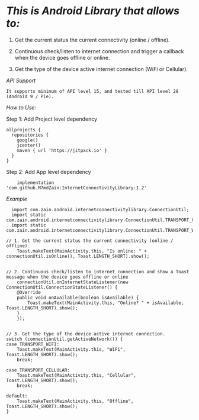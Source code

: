 # *This is Android Library that allows to:*


1. Get the current status the current connectivity (online / offline).
	
2. Continuous check/listen to internet connection and trigger a callback when the device goes offline or online.
	
3. Get the type of the device active internet connection (WiFi or Cellular).


*API Support*

	It supports minimum of API level 15, and tested till API level 28 (Android 9 / Pie).
  
  
*How to Use:*
  
Step 1: Add Project level dependency
  
    allprojects {
      repositories {
        google()
        jcenter()
        maven { url 'https://jitpack.io' }
      }
    }

Step 2: Add App level dependency

	    implementation 'com.github.M7mdZain:InternetConnectivityLibrary:1.2'
     
     
*Example*
  
	  import com.zain.android.internetconnectivitylibrary.ConnectionUtil;
	  import static com.zain.android.internetconnectivitylibrary.ConnectionUtil.TRANSPORT_CELLULAR;
	  import static com.zain.android.internetconnectivitylibrary.ConnectionUtil.TRANSPORT_WIFI;
  
    // 1. Get the current status the current connectivity (online / offline).
	    Toast.makeText(MainActivity.this, "Is online: " + connectionUtil.isOnline(), Toast.LENGTH_SHORT).show();


    // 2. Continuous check/listen to internet connection and show a Toast message when the device goes offline or online
	    connectionUtil.onInternetStateListener(new ConnectionUtil.ConnectionStateListener() {
		@Override
		public void onAvailable(boolean isAvailable) {
		    Toast.makeText(MainActivity.this, "Online? " + isAvailable, Toast.LENGTH_SHORT).show();
		}
	    });


    // 3. Get the type of the device active internet connection.
	switch (connectionUtil.getActiveNetwork()) {
	case TRANSPORT_WIFI:
	    Toast.makeText(MainActivity.this, "WiFi", Toast.LENGTH_SHORT).show();
	    break;

	case TRANSPORT_CELLULAR:
	    Toast.makeText(MainActivity.this, "Cellular", Toast.LENGTH_SHORT).show();
	    break;

	default:
	    Toast.makeText(MainActivity.this, "Offline", Toast.LENGTH_SHORT).show();
	}

